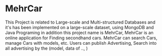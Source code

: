 # MehrCar
This Project is related to Large-scale and Multi-structured Databases and it's has been implemented on a large-scale dataset, using MongoDB and Java Programing in addition this project name is MehrCar, MehrCar is an online application for Finding secondhand cars. MehrCar can search Cars, manage Cars with models, etc.  Users can publish Advertising, Search into all advertising by the (model, data of .., )
